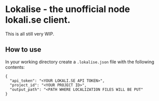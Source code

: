 # Lokalise - the unofficial node lokali.se client.

This is all still very WIP.

## How to use

In your working directory create a `.lokalise.json` file with the following contents:

```
{
  "api_token": "<YOUR LOKALI.SE API TOKEN>",
  "project_id": "<YOUR PROJECT ID>",
  "output_path": "<PATH WHERE LOCALIZATION FILES WILL BE PUT"
}
```
